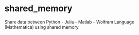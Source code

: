 # shared_memory
Share data between Python - Julia - Matlab - Wolfram Language (Mathematica) using shared memory
